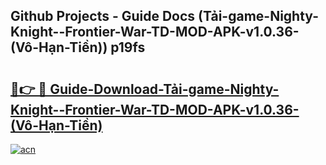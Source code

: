 ## Github Projects - Guide Docs (Tải-game-Nighty-Knight--Frontier-War-TD-MOD-APK-v1.0.36-(Vô-Hạn-Tiền)) p19fs

# <h2><a href="https://apkcomod.com?title=Tải-game-Nighty-Knight--Frontier-War-TD-MOD-APK-v1.0.36-(Vô-Hạn-Tiền)">🔗👉 🔴 Guide-Download-Tải-game-Nighty-Knight--Frontier-War-TD-MOD-APK-v1.0.36-(Vô-Hạn-Tiền) </a></h2>

[![acn](https://github.com/user-attachments/assets/0f9c940e-d8b0-45ae-aac7-cd30a18b3e1c)](https://apkcomod.com?title=Tải-game-Nighty-Knight--Frontier-War-TD-MOD-APK-v1.0.36-(Vô-Hạn-Tiền))
